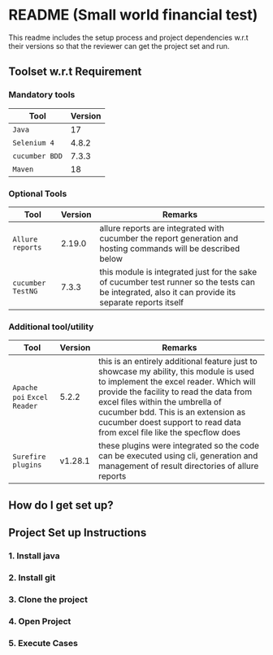 # README (Small world financial test)

This readme includes the setup process and project dependencies w.r.t their versions so that the reviewer can get the project set and run.

## Toolset w.r.t Requirement
### Mandatory tools

| Tool            | Version |
|-----------------|---------|
| `Java`          | 17      |
| `Selenium 4`    | 4.8.2   |
| `cucumber BDD`  | 7.3.3   |
| `Maven`         | 18      |


### Optional Tools
| Tool              | Version | Remarks                                                                                                                                             |
|-------------------|---------|-----------------------------------------------------------------------------------------------------------------------------------------------------|
| `Allure reports`  | 2.19.0  | allure reports are integrated with cucumber the report generation and hosting commands will be described below                                      |
| `cucumber TestNG` | 7.3.3   | this module is integrated just for the sake of cucumber test runner so the tests can be integrated, also it can provide its separate reports itself |
### Additional tool/utility
| Tool                              | Version | Remarks                                                                                                                                                                                                                                                                                                                          |
|-----------------------------------|---------|----------------------------------------------------------------------------------------------------------------------------------------------------------------------------------------------------------------------------------------------------------------------------------------------------------------------------------|
| `Apache poi` `Excel Reader`       | 5.2.2   | this is an entirely additional feature just to showcase my ability, this module is used to implement the excel reader. Which will provide the facility to read the data from excel files within the umbrella of cucumber bdd. This is an extension as cucumber doest support to read data from excel file like the specflow does |
| `Surefire plugins`                | v1.28.1 | these plugins were integrated so the code can be executed using cli, generation and management of result directories of allure reports                                                                                                                                                                                           |

## How do I get set up?

[//]: # (-   Install node version >= v18.4.0)

[//]: # (-   clone the repository)

[//]: # (-   Open the cloned project in text editor e.g. VS code, sublime, etc.)

[//]: # (-   Install plugins suggested by editor)

[//]: # (-   npm installation)

## Project Set up Instructions

### 1. Install java

### 2. Install git


### 3. Clone the project

### 4. Open Project

### 5. Execute Cases

